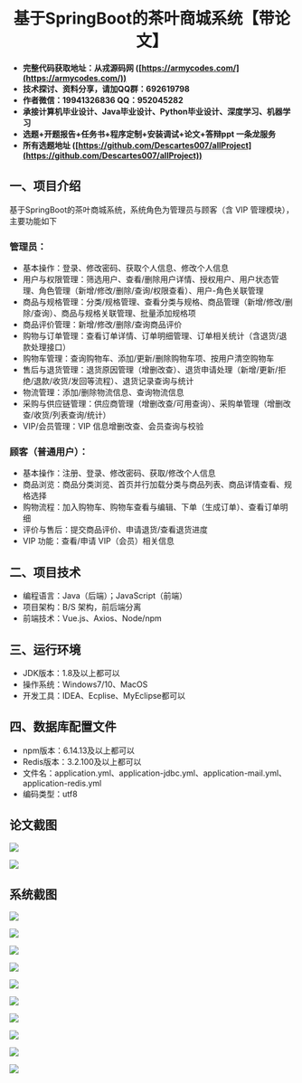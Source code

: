 ﻿<h1 align="center">基于SpringBoot的茶叶商城系统【带论文】</h1></p>

- <b>完整代码获取地址：从戎源码网 ([https://armycodes.com/](https://armycodes.com/))</b>
- <b>技术探讨、资料分享，请加QQ群：692619798</b>
- <b>作者微信：19941326836  QQ：952045282</b>
- <b>承接计算机毕业设计、Java毕业设计、Python毕业设计、深度学习、机器学习</b>
- <b>选题+开题报告+任务书+程序定制+安装调试+论文+答辩ppt 一条龙服务</b>
- <b>所有选题地址 ([https://github.com/Descartes007/allProject](https://github.com/Descartes007/allProject)) </b>

## 一、项目介绍

基于SpringBoot的茶叶商城系统，系统角色为管理员与顾客（含 VIP 管理模块），主要功能如下
### 管理员：
- 基本操作：登录、修改密码、获取个人信息、修改个人信息
- 用户与权限管理：筛选用户、查看/删除用户详情、授权用户、用户状态管理、角色管理（新增/修改/删除/查询/权限查看）、用户-角色关联管理
- 商品与规格管理：分类/规格管理、查看分类与规格、商品管理（新增/修改/删除/查询）、商品与规格关联管理、批量添加规格项
- 商品评价管理：新增/修改/删除/查询商品评价
- 购物与订单管理：查看订单详情、订单明细管理、订单相关统计（含退货/退款处理接口）
- 购物车管理：查询购物车、添加/更新/删除购物车项、按用户清空购物车
- 售后与退货管理：退货原因管理（增删改查）、退货申请处理（新增/更新/拒绝/退款/收货/发回等流程）、退货记录查询与统计
- 物流管理：添加/删除物流信息、查询物流信息
- 采购与供应链管理：供应商管理（增删改查/可用查询）、采购单管理（增删改查/收货/列表查询/统计）
- VIP/会员管理：VIP 信息增删改查、会员查询与校验
### 顾客（普通用户）：
- 基本操作：注册、登录、修改密码、获取/修改个人信息
- 商品浏览：商品分类浏览、首页并行加载分类与商品列表、商品详情查看、规格选择
- 购物流程：加入购物车、购物车查看与编辑、下单（生成订单）、查看订单明细
- 评价与售后：提交商品评价、申请退货/查看退货进度
- VIP 功能：查看/申请 VIP（会员）相关信息

## 二、项目技术

- 编程语言：Java（后端）；JavaScript（前端）
- 项目架构：B/S 架构，前后端分离
- 前端技术：Vue.js、Axios、Node/npm


## 三、运行环境

- JDK版本：1.8及以上都可以
- 操作系统：Windows7/10、MacOS
- 开发工具：IDEA、Ecplise、MyEclipse都可以

## 四、数据库配置文件

- npm版本：6.14.13及以上都可以
- Redis版本：3.2.100及以上都可以
- 文件名：application.yml、application-jdbc.yml、application-mail.yml、application-redis.yml
- 编码类型：utf8

## 论文截图

![](screenshot/1.png)

![](screenshot/2.png)

## 系统截图

![](screenshot/3.png)

![](screenshot/4.png)

![](screenshot/5.png)

![](screenshot/6.png)

![](screenshot/7.png)

![](screenshot/8.png)

![](screenshot/9.png)

![](screenshot/10.png)

![](screenshot/11.png)

![](screenshot/12.png)
